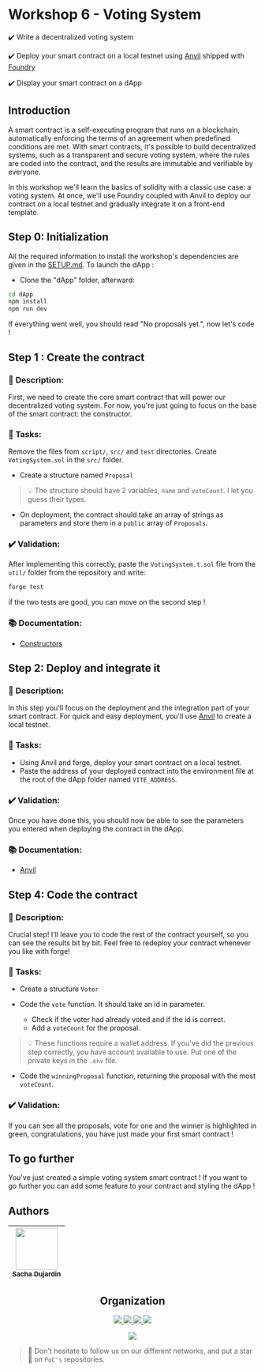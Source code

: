 # Workshop 6 - Voting System

✔️ Write a decentralized voting system

✔️ Deploy your smart contract on a local testnet using [Anvil](https://book.getfoundry.sh/anvil/) shipped with [Foundry](https://book.getfoundry.sh/)

✔️ Display your smart contract on a dApp

## Introduction

A smart contract is a self-executing program that runs on a blockchain, automatically enforcing the terms of an agreement when predefined conditions are met. With smart contracts, it's possible to build decentralized systems, such as a transparent and secure voting system, where the rules are coded into the contract, and the results are immutable and verifiable by everyone.

In this workshop we'll learn the basics of solidity with a classic use case: a voting system. At once, we'll use Foundry coupled with Anvil to deploy our contract on a local testnet and gradually integrate it on a front-end template.

## Step 0: Initialization

All the required information to install the workshop's dependencies are given in the [SETUP.md](./SETUP.md). To launch the dApp :

- Clone the "dApp" folder, afterward:

```bash
cd dApp
npm install
npm run dev
```

If everything went well, you should read "No proposals yet.", now let's code !

## Step 1 : Create the contract

### 📑 **Description**:

First, we need to create the core smart contract that will power our decentralized voting system. For now, you're just going to focus on the base of the smart contract: the constructor.

### 📌 **Tasks**:

Remove the files from `script/`, `src/` and `test` directories. Create `VotingSystem.sol` in the `src/` folder.

- Create a structure named `Proposal`
>💡 The structure should have 2 variables, `name` and `voteCount`. I let you guess their types.

- On deployment, the contract should take an array of strings as parameters and store them in a `public` array of `Proposals`.

### ✔️ **Validation**:

After implementing this correctly, paste the `VotingSystem.t.sol` file from the `util/` folder from the repository and write:

```bash
forge test
```

if the two tests are good, you can move on the second step !

### 📚 **Documentation**:

 - [Constructors](https://docs.soliditylang.org/en/v0.8.27/contracts.html#constructors)

## Step 2: Deploy and integrate it

### 📑 **Description**:

In this step you'll focus on the deployment and the integration part of your smart contract. For quick and easy deployment, you'll use [Anvil](https://book.getfoundry.sh/anvil/) to create a local testnet.

### 📌 **Tasks**:

- Using Anvil and forge, deploy your smart contract on a local testnet.
- Paste the address of your deployed contract into the environment file at the root of the dApp folder named `VITE_ADDRESS`.

### ✔️ **Validation**:

Once you have done this, you should now be able to see the parameters you entered when deploying the contract in the dApp.

### 📚 **Documentation**:

-  [Anvil](https://book.getfoundry.sh/anvil/)

## Step 4: Code the contract

### 📑 **Description**:

Crucial step! I'll leave you to code the rest of the contract yourself, so you can see the results bit by bit. Feel free to redeploy your contract whenever you like with forge!

### 📌 **Tasks**:

- Create a structure `Voter`

- Code the `vote` function. It should take an id in parameter.
    - Check if the voter had already voted and if the id is correct.
    - Add a `voteCount` for the proposal.

> 💡 These functions require a wallet address. If you've did the previous step correctly, you have account available to use. Put one of the private keys in the `.env` file.

- Code the `winningProposal` function, returning the proposal with the most `voteCount`.

### ✔️ **Validation**:

If you can see all the proposals, vote for one and the winner is highlighted in green, congratulations, you have just made your first smart contract !

## To go further

You've just created a simple voting system smart contract ! If you want to go further you can add some feature to your contract and styling the dApp !

## Authors

| [<img src="https://github.com/Sacharbon.png?size=85" width=85><br><sub>Sacha Dujardin</sub>](https://github.com/Sacharbon) |
| :------------------------------------------------------------------------------------------------------------------------: |
<h2 align=center>
Organization
</h2>

<p align='center'>
    <a href="https://www.linkedin.com/company/pocinnovation/mycompany/">
        <img src="https://img.shields.io/badge/LinkedIn-0077B5?style=for-the-badge&logo=linkedin&logoColor=white">
    </a>
    <a href="https://www.instagram.com/pocinnovation/">
        <img src="https://img.shields.io/badge/Instagram-E4405F?style=for-the-badge&logo=instagram&logoColor=white">
    </a>
    <a href="https://twitter.com/PoCInnovation">
        <img src="https://img.shields.io/badge/Twitter-1DA1F2?style=for-the-badge&logo=twitter&logoColor=white">
    </a>
    <a href="https://discord.com/invite/Yqq2ADGDS7">
        <img src="https://img.shields.io/badge/Discord-7289DA?style=for-the-badge&logo=discord&logoColor=white">
    </a>
</p>
<p align=center>
    <a href="https://www.poc-innovation.fr/">
        <img src="https://img.shields.io/badge/WebSite-1a2b6d?style=for-the-badge&logo=GitHub Sponsors&logoColor=white">
    </a>
</p>

> 🚀 Don't hesitate to follow us on our different networks, and put a star 🌟 on `PoC's` repositories.
